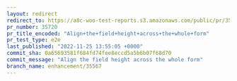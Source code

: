 ```yaml
---
layout: redirect
redirect_to: https://a8c-woo-test-reports.s3.amazonaws.com/public/pr/35720/e2e/index.html
pr_number: 35720
pr_title_encoded: "Align+the+field+height+across+the+whole+form"
pr_test_type: e2e
last_published: "2022-11-25 13:55:05 +0000"
commit_sha: 0a65693581f684fd74fee8eccd5a5b6b07f68d70
commit_message: "Align the field height across the whole form"
branch_name: enhancement/35567
---
```

